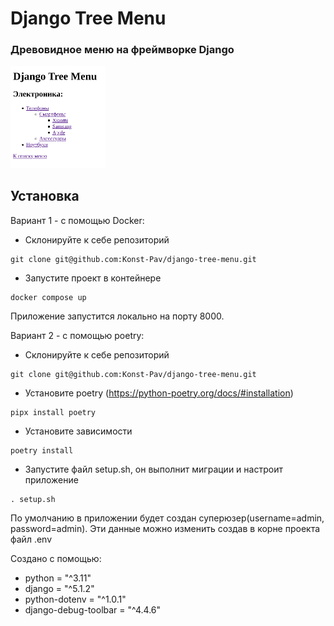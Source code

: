 # Django Tree Menu
### Древовидное меню на фреймворке Django
<img src="tree_menu_example.png" alt="Пример древовидного меню" width="30%">

## Установка
Вариант 1 - с помощью Docker:
- Склонируйте к себе репозиторий
```
git clone git@github.com:Konst-Pav/django-tree-menu.git
```
- Запустите проект в контейнере
```
docker compose up
```
Приложение запустится локально на порту 8000.

Вариант 2 - с помощью poetry:
- Склонируйте к себе репозиторий
```
git clone git@github.com:Konst-Pav/django-tree-menu.git
```
- Установите poetry (https://python-poetry.org/docs/#installation)
```
pipx install poetry
```
- Установите зависимости 
```
poetry install
```
- Запустите файл setup.sh, он выполнит миграции и настроит приложение
```
. setup.sh
```

По умолчанию в приложении будет создан суперюзер(username=admin, password=admin).
Эти данные можно изменить создав в корне проекта файл .env

Создано с помощью:
- python = "^3.11"
- django = "^5.1.2"
- python-dotenv = "^1.0.1"
- django-debug-toolbar = "^4.4.6"

